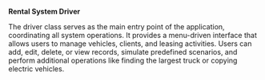 **Rental System Driver**

The driver class serves as the main entry point of the application, coordinating all system operations. It provides a menu-driven interface that allows users to manage vehicles, clients, and leasing 
activities. Users can add, edit, delete, or view records, simulate predefined scenarios, and perform additional operations like finding the largest truck or copying electric vehicles.

